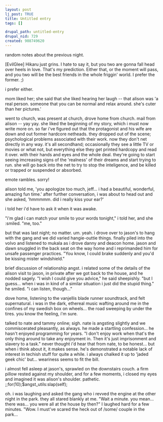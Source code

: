```yaml
--- 
layout: post
lj_post: TRUE
title: Untitled entry
tags: []

drupal_path: untitled-entry
drupal_nid: 729
created: 908749620
---
```

random notes about the previous night. 

[EvilGlee] Hikaru just grins. I hate to say it, but you two are gonna fall head over heels in love. That's my prediction. Either that, or the moment will pass, and you two will be the best friends in the whole friggin' world. I prefer the former. ;)

i prefer either.

mom liked her; she said that she liked hearing her laugh -- that alison was 'a real person. someone that you can be normal and relax around. she's cuter than her pictures.'

went to church, was present at church, drove home from church. mail from alison -- yay yay. she liked the beginning of my story, which i must now write more on. so far i've figured out that the protagonist and his wife are down and out former hardcore netheads. they dropped out of the scene; psychological problems associated with their work. now they don't net directly in any way. it's all secondhand; occasionally they see a little TV or movies or what not, but everything else they get printed hardcopy and read it over. with their hands and eyes and the whole deal.  they're going to start seeing imcreasing signs of the 'realness' of their dreams and start trying to run. she will go back into the net to try to stop the inteligence, and be killed or trapped or suspended or absorbed.

emote rambles. sorry!

alison told me, 'you apologize too much, jeff... i had a beautiful, wonderful, amazing fun time.' after further conversation, i was about to head out and she asked, 'hmmmmm. did i really kiss your ear?'

i told her i'd have to ask it when it was awake.

"i'm glad i can match your smile to your words tonight," i told her, and she :smiled. "me, too."

but that was last night; no matter. um. yeah. i drove over to jason's to hang with the gang and we did varied hangie-outtie things. finally piled into the volvo and listened to mukala as i drove danny and deacon home. jason and dawn snuggled in the back seat on the way home and i reprimanded him for unsafe passenger practices. "You know, I could brake suddenly and you'd be kissing mister windshield."

brief discussion of relationship angst. i related some of the details of the alison visit to jason, in private after we got back to the house, and he nodded sagely. "I wish I could give you advice," he said sheepishly. "but I guess... when i was in kind of a similar situation i just did the stupid thing." he smiled. "i can listen, though..."

dove home, listening to the vanjellis blade runner soundtrack, and felt supernatural. i was in the dark, ethereal music wafting around me in the confines of my swedish box on wheels... the road sweeping by under the tires. you know the feeling, i'm sure.

talked to nate and tammy online; sigh. nate is angsting slightly and we commiscerated pleasantly, as always. he made a startling confession... he hasn't enjoyed programming for years. "I don't enjoy work when that's the only thing around to take any enjoyment in.  Then it's just imprisonment and slavery to a task." never thought i'd hear that from nate, to be honest... but when i think about it, it makes sense. he's demonstrated a notable lack of interest in techish stuff for quite a while. i always chalked it up to 'jaded geek chic' but... weariness seems to fit the bill.

i almost fell asleep at jason's, sprawled on the downstairs couch. a firm pillow rested against my shoulder, and for a few moments, i closed my eyes and imagined it was alison's shoulder. pathetic. ;;for(10);$angst_utils:slap(self);

oh. i was laughing and asked the gang who i revved the engine at the other night in the park. they all stared blankly at me. "Wait a minute. you mean... there was... you were all at the house by then?" I laughed hard for a few minutes. "Wow. I must've scared the heck out of /some/ couple in the park...
